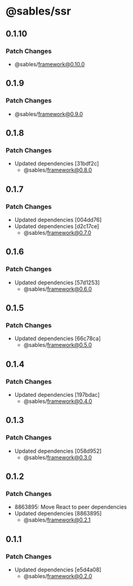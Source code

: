 # @sables/ssr

## 0.1.10

### Patch Changes

- @sables/framework@0.10.0

## 0.1.9

### Patch Changes

- @sables/framework@0.9.0

## 0.1.8

### Patch Changes

- Updated dependencies [31bdf2c]
  - @sables/framework@0.8.0

## 0.1.7

### Patch Changes

- Updated dependencies [004dd76]
- Updated dependencies [d2c17ce]
  - @sables/framework@0.7.0

## 0.1.6

### Patch Changes

- Updated dependencies [57d1253]
  - @sables/framework@0.6.0

## 0.1.5

### Patch Changes

- Updated dependencies [66c78ca]
  - @sables/framework@0.5.0

## 0.1.4

### Patch Changes

- Updated dependencies [197bdac]
  - @sables/framework@0.4.0

## 0.1.3

### Patch Changes

- Updated dependencies [058d952]
  - @sables/framework@0.3.0

## 0.1.2

### Patch Changes

- 8863895: Move React to peer dependencies
- Updated dependencies [8863895]
  - @sables/framework@0.2.1

## 0.1.1

### Patch Changes

- Updated dependencies [e5d4a08]
  - @sables/framework@0.2.0
